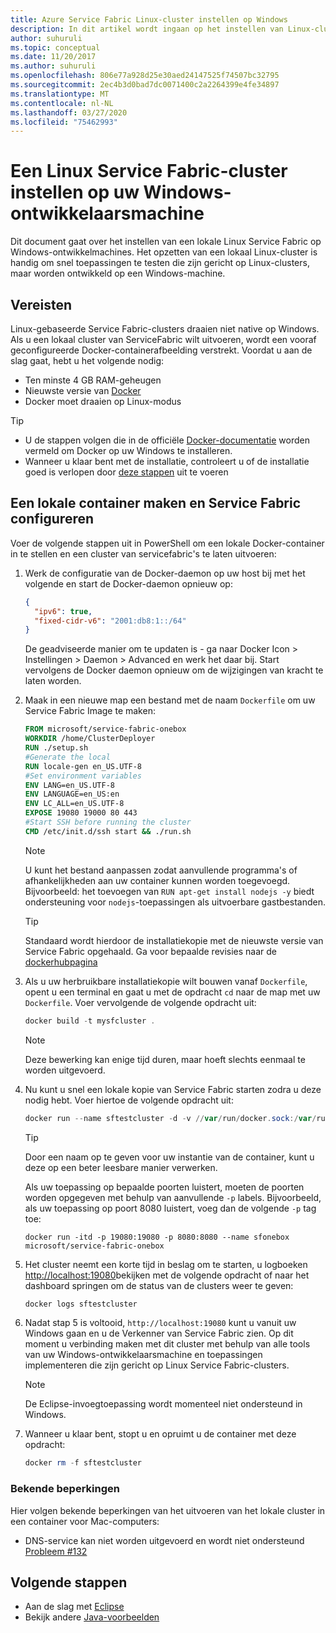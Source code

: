 ```yaml
---
title: Azure Service Fabric Linux-cluster instellen op Windows
description: In dit artikel wordt ingaan op het instellen van Linux-clusters van Service Fabric die worden uitgevoerd op Windows-ontwikkelmachines. Dit is vooral handig voor cross-platform ontwikkeling.
author: suhuruli
ms.topic: conceptual
ms.date: 11/20/2017
ms.author: suhuruli
ms.openlocfilehash: 806e77a928d25e30aed24147525f74507bc32795
ms.sourcegitcommit: 2ec4b3d0bad7dc0071400c2a2264399e4fe34897
ms.translationtype: MT
ms.contentlocale: nl-NL
ms.lasthandoff: 03/27/2020
ms.locfileid: "75462993"
---
```

# <a name="set-up-a-linux-service-fabric-cluster-on-your-windows-developer-machine"></a>Een Linux Service Fabric-cluster instellen op uw Windows-ontwikkelaarsmachine

Dit document gaat over het instellen van een lokale Linux Service Fabric op Windows-ontwikkelmachines. Het opzetten van een lokaal Linux-cluster is handig om snel toepassingen te testen die zijn gericht op Linux-clusters, maar worden ontwikkeld op een Windows-machine.

## <a name="prerequisites"></a>Vereisten
Linux-gebaseerde Service Fabric-clusters draaien niet native op Windows. Als u een lokaal cluster van ServiceFabric wilt uitvoeren, wordt een vooraf geconfigureerde Docker-containerafbeelding verstrekt. Voordat u aan de slag gaat, hebt u het volgende nodig:

* Ten minste 4 GB RAM-geheugen
* Nieuwste versie van [Docker](https://store.docker.com/editions/community/docker-ce-desktop-windows)
* Docker moet draaien op Linux-modus

>[!TIP]
> * U de stappen volgen die in de officiële [Docker-documentatie](https://store.docker.com/editions/community/docker-ce-desktop-windows/plans/docker-ce-desktop-windows-tier?tab=instructions) worden vermeld om Docker op uw Windows te installeren. 
> * Wanneer u klaar bent met de installatie, controleert u of de installatie goed is verlopen door [deze stappen](https://docs.docker.com/docker-for-windows/#check-versions-of-docker-engine-compose-and-machine) uit te voeren


## <a name="create-a-local-container-and-setup-service-fabric"></a>Een lokale container maken en Service Fabric configureren
Voer de volgende stappen uit in PowerShell om een lokale Docker-container in te stellen en een cluster van servicefabric's te laten uitvoeren:


1. Werk de configuratie van de Docker-daemon op uw host bij met het volgende en start de Docker-daemon opnieuw op: 

    ```json
    {
      "ipv6": true,
      "fixed-cidr-v6": "2001:db8:1::/64"
    }
    ```
    De geadviseerde manier om te updaten is - ga naar Docker Icon > Instellingen > Daemon > Advanced en werk het daar bij. Start vervolgens de Docker daemon opnieuw om de wijzigingen van kracht te laten worden. 

2. Maak in een nieuwe map een bestand met de naam `Dockerfile` om uw Service Fabric Image te maken:

    ```Dockerfile
    FROM microsoft/service-fabric-onebox
    WORKDIR /home/ClusterDeployer
    RUN ./setup.sh
    #Generate the local
    RUN locale-gen en_US.UTF-8
    #Set environment variables
    ENV LANG=en_US.UTF-8
    ENV LANGUAGE=en_US:en
    ENV LC_ALL=en_US.UTF-8
    EXPOSE 19080 19000 80 443
    #Start SSH before running the cluster
    CMD /etc/init.d/ssh start && ./run.sh
    ```

    >[!NOTE]
    >U kunt het bestand aanpassen zodat aanvullende programma's of afhankelijkheden aan uw container kunnen worden toegevoegd.
    >Bijvoorbeeld: het toevoegen van `RUN apt-get install nodejs -y` biedt ondersteuning voor `nodejs`-toepassingen als uitvoerbare gastbestanden.
    
    >[!TIP]
    > Standaard wordt hierdoor de installatiekopie met de nieuwste versie van Service Fabric opgehaald. Ga voor bepaalde revisies naar de [dockerhubpagina](https://hub.docker.com/r/microsoft/service-fabric-onebox/)

3. Als u uw herbruikbare installatiekopie wilt bouwen vanaf `Dockerfile`, opent u een terminal en gaat u met de opdracht `cd` naar de map met uw `Dockerfile`. Voer vervolgende de volgende opdracht uit:

    ```powershell 
    docker build -t mysfcluster .
    ```
    
    >[!NOTE]
    >Deze bewerking kan enige tijd duren, maar hoeft slechts eenmaal te worden uitgevoerd.

4. Nu kunt u snel een lokale kopie van Service Fabric starten zodra u deze nodig hebt. Voer hiertoe de volgende opdracht uit:

    ```powershell 
    docker run --name sftestcluster -d -v //var/run/docker.sock:/var/run/docker.sock -p 19080:19080 -p 19000:19000 -p 25100-25200:25100-25200 mysfcluster
    ```

    >[!TIP]
    >Door een naam op te geven voor uw instantie van de container, kunt u deze op een beter leesbare manier verwerken. 
    >
    >Als uw toepassing op bepaalde poorten luistert, moeten de poorten worden opgegeven met behulp van aanvullende `-p` labels. Bijvoorbeeld, als uw toepassing op poort 8080 luistert, voeg dan de volgende `-p` tag toe:
    >
    >`docker run -itd -p 19080:19080 -p 8080:8080 --name sfonebox microsoft/service-fabric-onebox`
    >

5. Het cluster neemt een korte tijd in beslag om te starten, u logboeken [http://localhost:19080](http://localhost:19080)bekijken met de volgende opdracht of naar het dashboard springen om de status van de clusters weer te geven:

    ```powershell 
    docker logs sftestcluster
    ```

6. Nadat stap 5 is voltooid, ``http://localhost:19080`` kunt u vanuit uw Windows gaan en u de Verkenner van Service Fabric zien. Op dit moment u verbinding maken met dit cluster met behulp van alle tools van uw Windows-ontwikkelaarsmachine en toepassingen implementeren die zijn gericht op Linux Service Fabric-clusters. 

    > [!NOTE]
    > De Eclipse-invoegtoepassing wordt momenteel niet ondersteund in Windows. 

7. Wanneer u klaar bent, stopt u en opruimt u de container met deze opdracht:

    ```powershell 
    docker rm -f sftestcluster
    ```

### <a name="known-limitations"></a>Bekende beperkingen 
 
 Hier volgen bekende beperkingen van het uitvoeren van het lokale cluster in een container voor Mac-computers: 
 
 * DNS-service kan niet worden uitgevoerd en wordt niet ondersteund [Probleem #132](https://github.com/Microsoft/service-fabric/issues/132)

## <a name="next-steps"></a>Volgende stappen
* Aan de slag met [Eclipse](https://docs.microsoft.com/azure/service-fabric/service-fabric-get-started-eclipse)
* Bekijk andere [Java-voorbeelden](https://github.com/Azure-Samples/service-fabric-java-getting-started)


<!-- Image references -->

[publishdialog]: ./media/service-fabric-manage-multiple-environment-app-configuration/publish-dialog-choose-app-config.png
[app-parameters-solution-explorer]:./media/service-fabric-manage-multiple-environment-app-configuration/app-parameters-in-solution-explorer.png
